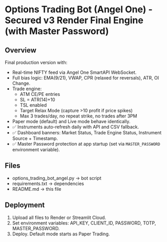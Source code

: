 # Options Trading Bot (Angel One) - Secured v3 Render Final Engine (with Master Password)

## Overview
Final production version with:
- Real-time NIFTY feed via Angel One SmartAPI WebSocket.
- Full bias logic: EMA(9/21), VWAP, CPR (relaxed for reversals), ATR, OI Change.
- Trade engine:
  - ATM CE/PE entries
  - SL = ATR(14)+10
  - TSL enabled
  - Target Relax Mode (capture >10 profit if price spikes)
  - Max 3 trades/day, no repeat strike, no trades after 3PM
- Paper mode (default) and Live mode behave identically.
- ✅ Instruments auto-refresh daily with API and CSV fallback.
- ✅ Dashboard banners: Market Status, Trade Engine Status, Instrument Source + Timestamp.
- ✅ Master Password protection at app startup (set via `MASTER_PASSWORD` environment variable).

## Files
- options_trading_bot_angel.py → bot script
- requirements.txt → dependencies
- README.md → this file

## Deployment
1. Upload all files to Render or Streamlit Cloud.
2. Set environment variables: API_KEY, CLIENT_ID, PASSWORD, TOTP, MASTER_PASSWORD.
3. Deploy. Default mode starts as Paper Trading.
